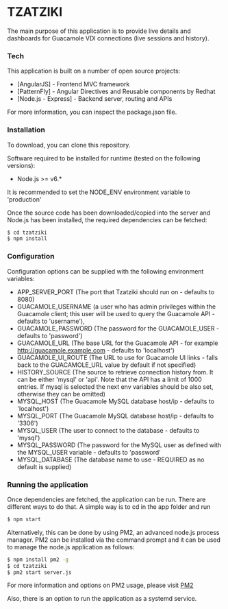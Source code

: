 # TZATZIKI

The main purpose of this application is to provide live details and dashboards for Guacamole VDI connections (live sessions and history).

### Tech

This application is built on a number of open source projects:

* [AngularJS] - Frontend MVC framework
* [PatternFly] - Angular Directives and Reusable components by Redhat
* [Node.js - Express] -  Backend server, routing and APIs

For more information, you can inspect the package.json file.

### Installation

To download, you can clone this repository.

Software required to be installed for runtime (tested on the following versions):

* Node.js >= v6.*

It is recommended to set the NODE_ENV environment variable to 'production'

Once the source code has been downloaded/copied into the server and Node.js has been installed, the required dependencies can be fetched:

```sh
$ cd tzatziki
$ npm install
```

### Configuration

Configuration options can be supplied with the following environment variables:

* APP_SERVER_PORT (The port that Tzatziki should run on - defaults to 8080)
* GUACAMOLE_USERNAME (a user who has admin privileges within the Guacamole client; this user will be used to query the Guacamole API - defaults to 'username'),
* GUACAMOLE_PASSWORD (The password for the GUACAMOLE_USER - defaults to 'password')
* GUACAMOLE_URL (The base URL for the Guacamole API - for example http://guacamole.example.com - defaults to 'localhost')
* GUACAMOLE_UI_ROUTE (The URL to use for Guacamole UI links - falls back to the GUACAMOLE_URL value by default if not specified)
* HISTORY_SOURCE (The source to retrieve connection history from. It can be either 'mysql' or 'api'. Note that the API has a limit of 1000 entries. If mysql is selected the next env variables should be also set, otherwise they can be omitted)
* MYSQL_HOST (The Guacamole MySQL database host/ip - defaults to 'localhost')
* MYSQL_PORT (The Guacamole MySQL database host/ip - defaults to '3306')
* MYSQL_USER (The user to connect to the database - defaults to 'mysql')
* MYSQL_PASSWORD (The password for the MySQL user as defined with the MYSQL_USER variable - defaults to 'password'
* MYSQL_DATABASE (The database name to use - REQUIRED as no default is supplied)

### Running the application

Once dependencies are fetched, the application can be run. There are different ways to do that. A simple way is to cd in the app folder and run
```sh
$ npm start
```
Alternatively, this can be done by using PM2, an advanced node.js process manager.
PM2 can be installed via the command prompt and it can be used to manage the node.js application as follows:
```sh
$ npm install pm2 -g
$ cd tzatziki
$ pm2 start server.js
```
For more information and options on PM2 usage, please visit [PM2](http://pm2.keymetrics.io/)

Also, there is an option to run the application as a systemd service.
